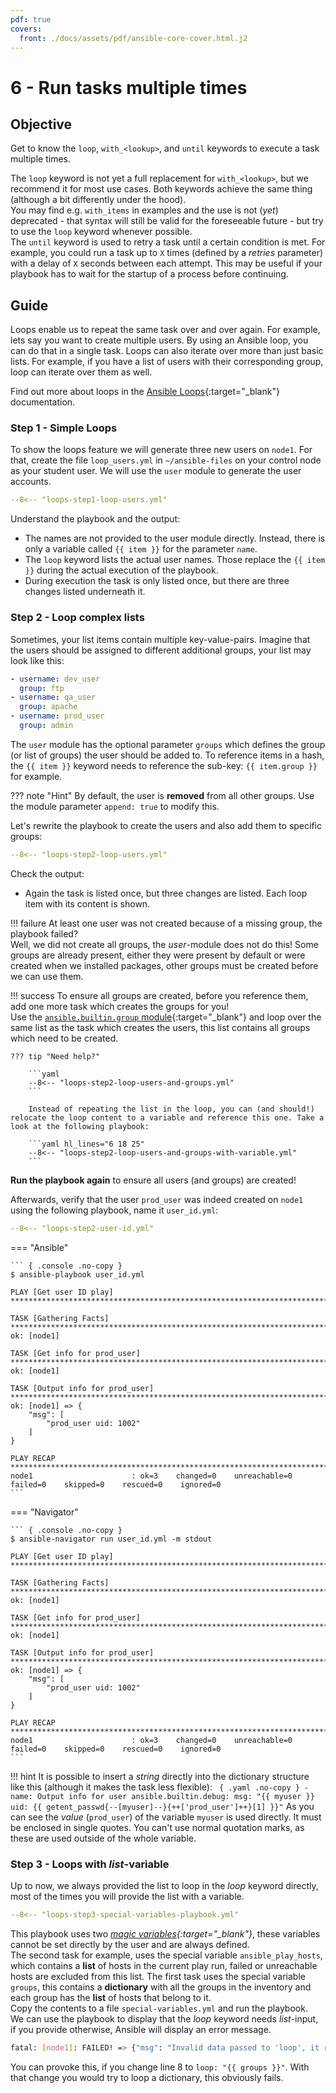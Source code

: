 ```yaml
---
pdf: true
covers:
  front: ./docs/assets/pdf/ansible-core-cover.html.j2
---
```


# 6 - Run tasks multiple times

## Objective

Get to know the `loop`, `with_<lookup>`, and `until` keywords to execute a task multiple times.  

The `loop` keyword is not yet a full replacement for `with_<lookup>`, but we recommend it for most use cases. Both keywords achieve the same thing (although a bit differently under the hood).  
You may find e.g. `with_items` in examples and the use is not (*yet*) deprecated - that syntax will still be valid for the foreseeable future - but try to use the `loop` keyword whenever possible.  
The `until` keyword is used to retry a task until a certain condition is met. For example, you could run a task up to `X` times (defined by a *retries* parameter) with a delay of `X` seconds between each attempt. This may be useful if your playbook has to wait for the startup of a process before continuing.

## Guide

Loops enable us to repeat the same task over and over again. For example, lets say you want to create multiple users. By using an Ansible loop, you can do that in a single task. Loops can also iterate over more than just basic lists. For example, if you have a list of users with their corresponding group, loop can iterate over them as well.  

Find out more about loops in the [Ansible Loops](https://docs.ansible.com/ansible/latest/user_guide/playbooks_loops.html){:target="_blank"} documentation.

### Step 1 - Simple Loops

To show the loops feature we will generate three new users on `node1`. For that, create the file `loop_users.yml` in `~/ansible-files` on your control node as your student user. We will use the `user` module to generate the user accounts.

```yaml
--8<-- "loops-step1-loop-users.yml"
```

Understand the playbook and the output:

* The names are not provided to the user module directly. Instead, there is only a variable called `{{ item }}` for the parameter `name`.
* The `loop` keyword lists the actual user names. Those replace the `{{ item }}` during the actual execution of the playbook.
* During execution the task is only listed once, but there are three changes listed underneath it.

### Step 2 - Loop complex lists

Sometimes, your list items contain multiple key-value-pairs. Imagine that the users should be assigned to different additional groups, your list may look like this:

```yaml
- username: dev_user
  group: ftp
- username: qa_user
  group: apache
- username: prod_user
  group: admin
```

The `user` module has the optional parameter `groups` which defines the group (or list of groups) the user should be added to. To reference items in a hash, the `{{ item }}` keyword needs to reference the sub-key: `{{ item.group }}` for example.

??? note "Hint"
    By default, the user is **removed** from all other groups. Use the module parameter `append: true` to modify this.

Let's rewrite the playbook to create the users and also add them to specific groups:

```yaml
--8<-- "loops-step2-loop-users.yml"
```  

Check the output:

* Again the task is listed once, but three changes are listed. Each loop item with its content is shown.

!!! failure
    At least one user was not created because of a missing group, the playbook failed?  
    Well, we did not create all groups, the *user*-module does not do this! Some groups are already present, either they were present by default or were created when we installed packages, other groups must be created before we can use them.  

!!! success
    To ensure all groups are created, before you reference them, add one more task which creates the groups for you!  
    Use the [`ansible.builtin.group` module](https://docs.ansible.com/ansible/latest/collections/ansible/builtin/group_module.html){:target="_blank"} and loop over the same list as the task which creates the users, this list contains all groups which need to be created.

    ??? tip "Need help?"

        ```yaml
        --8<-- "loops-step2-loop-users-and-groups.yml"
        ```

        Instead of repeating the list in the loop, you can (and should!) relocate the loop content to a variable and reference this one. Take a look at the following playbook:

        ```yaml hl_lines="6 18 25"
        --8<-- "loops-step2-loop-users-and-groups-with-variable.yml"
        ```

**Run the playbook again** to ensure all users (and groups) are created!

Afterwards, verify that the user `prod_user` was indeed created on `node1` using the following playbook, name it `user_id.yml`:

```yaml
--8<-- "loops-step2-user-id.yml"
```

=== "Ansible"

    ``` { .console .no-copy }
    $ ansible-playbook user_id.yml

    PLAY [Get user ID play] ******************************************************************************************

    TASK [Gathering Facts] *******************************************************************************************
    ok: [node1]

    TASK [Get info for prod_user] *****************************************************************************************
    ok: [node1]

    TASK [Output info for prod_user] **************************************************************************************
    ok: [node1] => {
        "msg": [
            "prod_user uid: 1002"
        ]
    }

    PLAY RECAP *******************************************************************************************************
    node1                      : ok=3    changed=0    unreachable=0    failed=0    skipped=0    rescued=0    ignored=0  
    ```

=== "Navigator"

    ``` { .console .no-copy }
    $ ansible-navigator run user_id.yml -m stdout

    PLAY [Get user ID play] ******************************************************************************************

    TASK [Gathering Facts] *******************************************************************************************
    ok: [node1]

    TASK [Get info for prod_user] *****************************************************************************************
    ok: [node1]

    TASK [Output info for prod_user] **************************************************************************************
    ok: [node1] => {
        "msg": [
            "prod_user uid: 1002"
        ]
    }

    PLAY RECAP *******************************************************************************************************
    node1                      : ok=3    changed=0    unreachable=0    failed=0    skipped=0    rescued=0    ignored=0  
    ```

!!! hint
    It is possible to insert a *string* directly into the dictionary structure like this (although it makes the task less flexible):
    ```  { .yaml .no-copy }
    - name: Output info for user
      ansible.builtin.debug:
        msg: "{{ myuser }} uid: {{ getent_passwd{--[myuser]--}{++['prod_user']++}[1] }}"
    ```
    As you can see the *value* (`prod_user`) of the variable `myuser` is used directly. It must be enclosed in single quotes. You can't use normal quotation marks, as these are used outside of the whole variable.

### Step 3 - Loops with *list*-variable

Up to now, we always provided the list to loop in the *loop* keyword directly, most of the times you will provide the list with a variable.

```yaml linenums="1"
--8<-- "loops-step3-special-variables-playbook.yml"
```

This playbook uses two *[magic variables](https://docs.ansible.com/ansible/latest/reference_appendices/special_variables.html){:target="_blank"}*, these variables cannot be set directly by the user and are always defined.  
The second task for example, uses the special variable `ansible_play_hosts`, which contains a **list** of hosts in the current play run, failed or unreachable hosts are excluded from this list. The first task uses the special variable `groups`, this contains a **dictionary** with all the groups in the inventory and each group has the **list** of hosts that belong to it.  
Copy the contents to a file `special-variables.yml` and run the playbook.  
We can use the playbook to display that the *loop* keyword needs *list*-input, if you provide otherwise, Ansible will display an error message.

```bash
fatal: [node1]: FAILED! => {"msg": "Invalid data passed to 'loop', it requires a list, got this instead: {'all': ['node1', 'node2', 'node3'], 'ungrouped': [], 'web': ['node1', 'node2', 'node3']}. Hint: If you passed a list/dict of just one element, try adding wantlist=True to your lookup invocation or use q/query instead of lookup."}
```

You can provoke this, if you change line 8 to `loop: "{{ groups }}"`. With that change you would try to loop a dictionary, this obviously fails.

